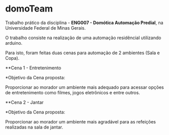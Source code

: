 # domoTeam

Trabalho prático da disciplina - **ENG007 - Domótica Automação Predial**, na Universidade Federal de Minas Gerais.

O trabalho consiste na realização de uma automação residêncial utilizando arduino.

Para isto, foram feitas duas cenas para automação de 2 ambientes (Sala e Copa).


**Cena 1 - Entretenimento

*Objetivo da Cena proposta:

Proporcionar ao morador um ambiente mais adequado para acessar opções de entretenimento como filmes, jogos eletrônicos e entre outros. 


**Cena 2 - Jantar

*Objetivo da Cena proposta:

Proporcionar ao morador um ambiente mais agradável para as refeições realizadas na sala de jantar.
